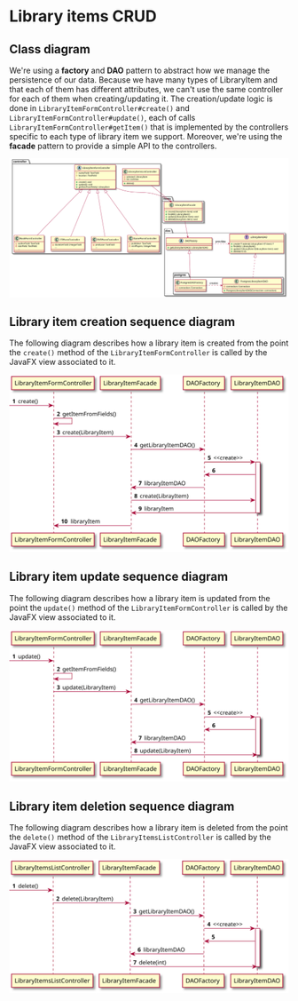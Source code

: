 # Library items CRUD

## Class diagram

We're using a **factory** and **DAO** pattern to abstract how we manage the persistence of our data.
Because we have many types of LibraryItem and that each of them has different attributes, we can't use the same
controller for each of them when creating/updating it. The creation/update logic is done in
`LibraryItemFormController#create()` and `LibraryItemFormController#update()`, each of calls 
`LibraryItemFormController#getItem()` that is implemented by the controllers specific to each type of library item
we support.
Moreover, we're using the **facade** pattern to provide a simple API to the controllers.

![Library items CRUD class diagram](./library-item-crud-class-diagram.svg)

## Library item creation sequence diagram

The following diagram describes how a library item is created from the point the `create()` method of the
`LibraryItemFormController` is called by the JavaFX view associated to it.

![Library item creation sequence diagram](./create-library-item-sequence-diagram.svg)

## Library item update sequence diagram

The following diagram describes how a library item is updated from the point the `update()` method of the
`LibraryItemFormController` is called by the JavaFX view associated to it.

![Library item update sequence diagram](./update-library-item-sequence-diagram.svg)

## Library item deletion sequence diagram

The following diagram describes how a library item is deleted from the point the `delete()` method of the
`LibraryItemsListController` is called by the JavaFX view associated to it.

![Library item deletion sequence diagram](./delete-library-item-sequence-diagram.svg)

    